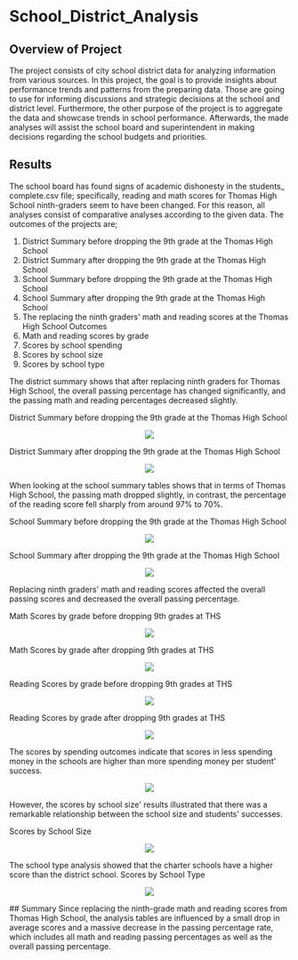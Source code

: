 # School_District_Analysis
## Overview of Project
The project consists of city school district data for analyzing information from various sources. In this project, the goal is to provide insights about performance trends and patterns from the preparing data. Those are going to use for informing discussions and strategic decisions at the school and district level. Furthermore, the other purpose of the project is to aggregate the data and showcase trends in school performance. Afterwards,  the made analyses will assist the school board and superintendent in making decisions regarding the school budgets and priorities. 
## Results
The school board has found signs of academic dishonesty in the students_ complete.csv file; specifically, reading and math scores for Thomas High School ninth-graders seem to have been changed. For this reason, all analyses consist of comparative analyses according to the given data. The outcomes of the projects are;

1. District Summary before dropping the 9th grade at the Thomas High School
2. District Summary after dropping the 9th grade at the Thomas High School
3. School Summary before dropping the 9th grade at the Thomas High School
4. School Summary after dropping the 9th grade at the Thomas High School
5. The replacing the ninth graders' math and reading scores at the Thomas High School Outcomes
6. Math and reading scores by grade
7. Scores by school spending
8. Scores by school size
9. Scores by school type

The district summary shows that after replacing ninth graders for Thomas High School, the overall passing percentage has changed significantly, and the passing math and reading percentages decreased slightly.

District Summary before dropping the 9th grade at the Thomas High School
<p align="center"><img src="https://github.com/zkirsan/School_District_Analysis/blob/main/Analysis/District_Summary_Before.PNG"></img></p>

District Summary after dropping the 9th grade at the Thomas High School
<p align="center"><img src="https://github.com/zkirsan/School_District_Analysis/blob/main/Analysis/District_Summary_After.PNG"></img></p>

When looking at the school summary tables shows that in terms of Thomas High School, the passing math dropped slightly, in contrast, the percentage of the reading score fell sharply from around 97% to 70%. 

School Summary before dropping the 9th grade at the Thomas High School
<p align="center"><img src="https://github.com/zkirsan/School_District_Analysis/blob/main/Analysis/School_Summary_Before.PNG"></img></p>
School Summary after dropping the 9th grade at the Thomas High School
<p align="center"><img src="https://github.com/zkirsan/School_District_Analysis/blob/main/Analysis/School_Summary_After.PNG"></img></p>

Replacing ninth graders' math and reading scores affected the overall passing scores and decreased the overall passing percentage.

Math Scores by grade before dropping 9th grades at THS
<p align="center"><img src="https://github.com/zkirsan/School_District_Analysis/blob/main/Analysis/math_score_by_grade_before.PNG"></img></p>
Math Scores by grade after dropping 9th grades at THS
<p align="center"><img src="https://github.com/zkirsan/School_District_Analysis/blob/main/Analysis/math_score_by_grade_after.PNG"></img></p>
Reading Scores by grade before dropping 9th grades at THS
<p align="center"><img src="https://github.com/zkirsan/School_District_Analysis/blob/main/Analysis/reading_scores_by_grade_before.PNG"></img></p>
Reading Scores by grade after dropping 9th grades at THS
<p align="center"><img src="https://github.com/zkirsan/School_District_Analysis/blob/main/Analysis/reading_scores_by_grade_after.PNG"></img></p>

The scores by spending outcomes indicate that scores in less spending money in the schools are higher than more spending money per student' success. 
<p align="center"><img src="https://github.com/zkirsan/School_District_Analysis/blob/main/Analysis/spending_summary_with_averages_after.PNG"></img></p>

However, the scores by school size' results illustrated that there was a remarkable relationship between the school size and students' successes.

Scores by School Size  
<p align="center"><img src="https://github.com/zkirsan/School_District_Analysis/blob/main/Analysis/scores_by_school_size_after.PNG"></img></p>

The school type analysis showed that the charter schools have a higher score than the district school. 
Scores by School Type
<p align="center"><img src="https://github.com/zkirsan/School_District_Analysis/blob/main/Analysis/score_by_school_type_after.PNG"></img></p>
## Summary
Since replacing the ninth-grade math and reading scores from Thomas High School, the analysis tables are influenced by a small drop in average scores and a massive decrease in the passing percentage rate, which includes all math and reading passing percentages as well as the overall passing percentage.
